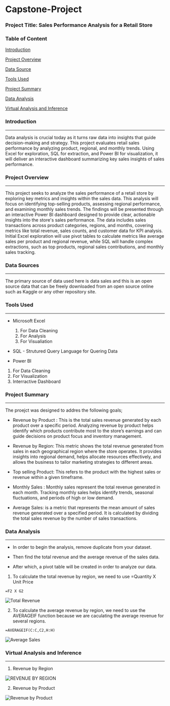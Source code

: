 # Capstone-Project

### Project Title: Sales Performance Analysis for a Retail Store

### Table of Content
[Introduction](#Introduction)

[Project Overview](#Project-Overview)

[Data Source](#Data-Source)

[Tools Used](#Tools-Used)

[Project Summary](#Project-Summary)

[Data Analysis](#Data-Analysis)

[Virtual Analysis and Inference](#Virtual-Analysis-and-Inference)


### Introduction 
---

Data analysis is crucial today as it turns raw data into insights that guide decision-making and strategy. This project evaluates retail sales performance by analyzing product, regional, and monthly trends. Using Excel for exploration, SQL for extraction, and Power BI for visualization, it will deliver an interactive dashboard summarizing key sales insights  of sales performance.

### Project Overview
---

This project seeks to analyze the sales performance of a retail store by exploring key metrics and insights within the sales data. This analysis will focus on identifying top-selling products, assessing regional performance, and examining monthly sales trends. The findings will be presented through an interactive Power BI dashboard designed to provide clear, actionable insights into the store's sales performance.
The data includes sales transactions across product categories, regions, and months, covering metrics like total revenue, sales counts, and customer data for KPI analysis. Initial Excel exploration will use pivot tables to calculate metrics like average sales per product and regional revenue, while SQL will handle complex extractions, such as top products, regional sales contributions, and monthly sales tracking.

### Data Sources
---

The primary source of data used here is data sales and this is an open source data that can be freely downloaded from an open source online such as Kaggle or any other repository site.

### Tools Used
---

- Microsoft Excel  
  1. For Data Cleaning
  2. For Analysis
  3. For Visualiation
     
- SQL - Strutured Query Language for Quering Data
  
-  Power BI
  1. For Data Cleaning
  2. For Visualization
  3. Interractive Dashboard

### Project Summary
---

The proejct  was designed to addres the following goals;

- Revenue by Product : This is the total sales revenue generated by each product over a specific period. Analyzing revenue by product helps identify which products contribute most to the store’s earnings and can guide decisions on product focus and inventory management.

- Revenue by Region: This metric shows the total revenue generated from sales in each geographical region where the store operates. It provides insights into regional demand, helps allocate resources effectively, and allows the business to tailor marketing strategies to different areas.
  
- Top selling Product: This refers to the product with the highest sales or revenue within a given timeframe.
  
- Monthly Sales : Monthly sales represent the total revenue generated in each month. Tracking monthly sales helps identify trends, seasonal fluctuations, and periods of high or low demand.

- Average Sales: is a metric that represents the mean amount of sales revenue generated over a specified period. It is calculated by dividing the total sales revenue by the number of sales transactions.

### Data Analysis
---

  - In order to begin the analysis, remove duplicate from your dataset.
 
  - Then find the total revenue and the average revenue of the sales data.
 
  - After which, a pivot table will be created in order to analyze our data.
    
   1. To calculate the total revenue by region, we need to use =Quantity X Unit Price

  ``` Excel
  =F2 X G2 
  ```

![Total Revenue](https://github.com/user-attachments/assets/082e02f7-e3df-4d44-a77b-c54724753f2d)

  2. To calculate the average revenue by region, we need to use the AVERAGEIF function because we are caculating the average revenue for several regions.

  ``` Excel
  =AVERAGEIF(C:C,C2,H:H)
  ```

![Average Sales](https://github.com/user-attachments/assets/5aa15628-f01b-4089-b114-920e83213312)

### Virtual Analysis and Inference 
---

 1. Revenue by Region                                                                                                    
    
![REVENUE BY REGION](https://github.com/user-attachments/assets/6fd0b2cd-7f1a-4e75-984d-067c4d1467a2)

2. Revenue by Product
   
![Revenue by Product](https://github.com/user-attachments/assets/4b5baa78-adda-4325-9534-0bc2357b399d)


   
